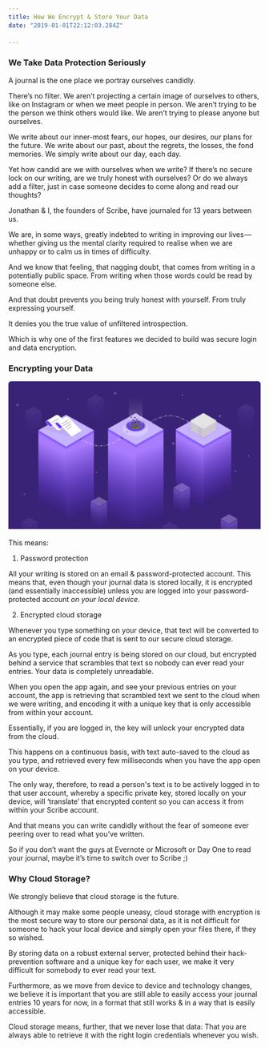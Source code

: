 ```yaml
---
title: How We Encrypt & Store Your Data
date: "2019-01-01T22:12:03.284Z"

---
```





### We Take Data Protection Seriously

A journal is the one place we portray ourselves candidly.

There’s no filter. We aren’t projecting a certain image of ourselves to others, like on Instagram or when we meet people in person. We aren’t trying to be the person we think others would like. We aren’t trying to please anyone but ourselves.

We write about our inner-most fears, our hopes, our desires, our plans for the future. We write about our past, about the regrets, the losses, the fond memories. We simply write about our day, each day.

Yet how candid are we with ourselves when we write? If there’s no secure lock on our writing, are we truly honest with ourselves? Or do we always add a filter, just in case someone decides to come along and read our thoughts?

Jonathan & I, the founders of Scribe, have journaled for 13 years between us.

We are, in some ways, greatly indebted to writing in improving our lives — whether giving us the mental clarity required to realise when we are unhappy or to calm us in times of difficulty.

And we know that feeling, that nagging doubt, that comes from writing in a potentially public space. From writing when those words could be read by someone else.

And that doubt prevents you being truly honest with yourself. From truly expressing yourself.

It denies you the true value of unfiltered introspection.

Which is why one of the first features we decided to build was secure login and data encryption.


### Encrypting your Data


![Data Privacy](./data-privacy.jpg)


This means:

1. Password protection

All your writing is stored on an email & password-protected account. This means that, even though your journal data is stored locally, it is encrypted (and essentially inaccessible) unless you are logged into your password-protected account *on your local device*.


2. Encrypted cloud storage

Whenever you type something on your device, that text will be converted to an encrypted piece of code that is sent to our secure cloud storage.

As you type, each journal entry is being stored on our cloud, but encrypted behind a service that scrambles that text so nobody can ever read your entries. Your data is completely unreadable.

When you open the app again, and see your previous entries on your account, the app is retrieving that scrambled text we sent to the cloud when we were writing, and encoding it with a unique key that is only accessible from within your account.

Essentially, if you are logged in, the key will unlock your encrypted data from the cloud.

This happens on a continuous basis, with text auto-saved to the cloud as you type, and retrieved every few milliseconds when you have the app open on your device.

The only way, therefore, to read a person's text is to be actively logged in to that user account, whereby a specific private key, stored locally on your device, will ‘translate’ that encrypted content so you can access it from within your Scribe account.

And that means you can write candidly without the fear of someone ever peering over to read what you’ve written.

So if you don’t want the guys at Evernote or Microsoft or Day One to read your journal, maybe it’s time to switch over to Scribe ;)


### Why Cloud Storage?

We strongly believe that cloud storage is the future.

Although it may make some people uneasy, cloud storage with encryption is the most secure way to store our personal data, as it is not difficult for someone to hack your local device and simply open your files there, if they so wished.

By storing data on a robust external server, protected behind their hack-prevention software and a unique key for each user, we make it very difficult for somebody to ever read your text.

Furthermore, as we move from device to device and technology changes, we believe it is important that you are still able to easily access your journal entries 10 years for now, in a format that still works & in a way that is easily accessible.

Cloud storage means, further, that we never lose that data: That you are always able to retrieve it with the right login credentials whenever you wish.
